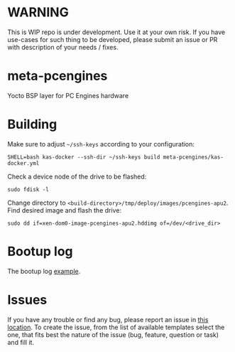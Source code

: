 # WARNING

This is WIP repo is under development. Use it at your own risk.
If you have use-cases for such thing to be developed, please submit
an issue or PR with description of your needs / fixes.

# meta-pcengines

Yocto BSP layer for PC Engines hardware

# Building

Make sure to adjust `~/ssh-keys` according to your configuration:

```
SHELL=bash kas-docker --ssh-dir ~/ssh-keys build meta-pcengines/kas-docker.yml
```

Check a device node of the drive to be flashed:

```
sudo fdisk -l
```

Change directory to `<build-directory>/tmp/deploy/images/pcengines-apu2`. Find
desired image and flash the drive:

```
sudo dd if=xen-dom0-image-pcengines-apu2.hddimg of=/dev/<drive_dir>
```

# Bootup log

The bootup log [example](bootup.log).

# Issues

If you have any trouble or find any bug, please report an issue in 
[this location](https://github.com/pcengines/apu2-documentation/issues). To 
create the issue, from the list of available templates select the one, that fits 
best the nature of the issue (bug, feature, question or task) and fill it.
